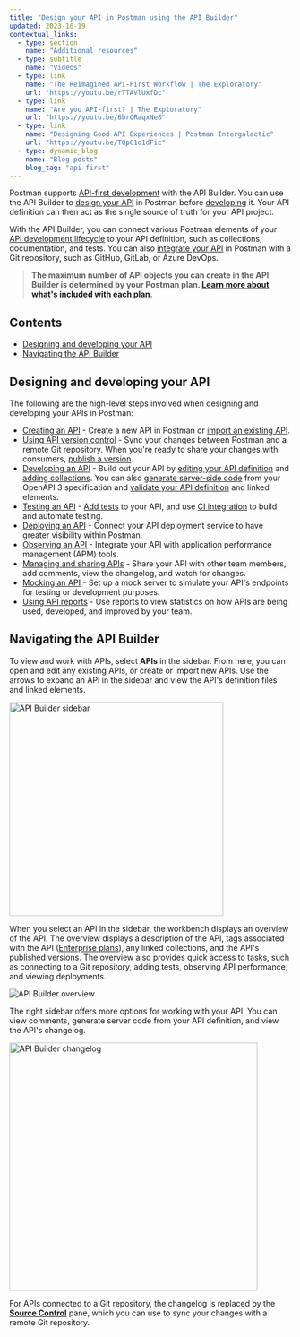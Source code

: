 ```yaml
---
title: "Design your API in Postman using the API Builder"
updated: 2023-10-19
contextual_links:
  - type: section
    name: "Additional resources"
  - type: subtitle
    name: "Videos"
  - type: link
    name: "The Reimagined API-First Workflow | The Exploratory"
    url: "https://youtu.be/rTTAVlUxfDc"
  - type: link
    name: "Are you API-first? | The Exploratory"
    url: "https://youtu.be/6brCRaqxNe8"
  - type: link
    name: "Designing Good API Experiences | Postman Intergalactic"
    url: "https://youtu.be/TQpC1o1dFic"
  - type: dynamic_blog
    name: "Blog posts"
    blog_tag: "api-first"
---
```


Postman supports [API-first development](https://www.postman.com/api-first/) with the API Builder. You can use the API Builder to [design your API](https://www.postman.com/api-platform/api-design/) in Postman before [developing](/docs/designing-and-developing-your-api/developing-an-api/develop-an-api/) it. Your API definition can then act as the single source of truth for your API project.

With the API Builder, you can connect various Postman elements of your [API development lifecycle](https://www.postman.com/api-platform/api-lifecycle/) to your API definition, such as collections, documentation, and tests. You can also [integrate your API](/docs/designing-and-developing-your-api/versioning-an-api/versioning-an-api-overview/) in Postman with a Git repository, such as GitHub, GitLab, or Azure DevOps.

> **The maximum number of API objects you can create in the API Builder is determined by your Postman plan. [Learn more about what's included with each plan](https://www.postman.com/pricing/).**

## Contents

- [Designing and developing your API](#designing-and-developing-your-api)
- [Navigating the API Builder](#navigating-the-api-builder)

## Designing and developing your API

The following are the high-level steps involved when designing and developing your APIs in Postman:

* [Creating an API](/docs/designing-and-developing-your-api/creating-an-api/) - Create a new API in Postman or [import an existing API](/docs/designing-and-developing-your-api/importing-an-api/).
* [Using API version control](/docs/designing-and-developing-your-api/versioning-an-api/versioning-an-api-overview/) - Sync your changes between Postman and a remote Git repository. When you're ready to share your changes with consumers, [publish a version](/docs/designing-and-developing-your-api/versioning-an-api/api-versions/).
* [Developing an API](/docs/designing-and-developing-your-api/developing-an-api/defining-an-api/) - Build out your API by [editing your API definition](/docs/designing-and-developing-your-api/developing-an-api/defining-an-api/#editing-an-api-definition-file) and [adding collections](/docs/designing-and-developing-your-api/developing-an-api/adding-api-elements/). You can also [generate server-side code](/docs/designing-and-developing-your-api/developing-an-api/generating-server-code/) from your OpenAPI 3 specification and [validate your API definition](/docs/designing-and-developing-your-api/developing-an-api/validating-elements-against-schema/) and linked elements.
* [Testing an API](/docs/designing-and-developing-your-api/testing-an-api/) - [Add tests](/docs/designing-and-developing-your-api/testing-an-api/#adding-tests) to your API, and use [CI integration](/docs/designing-and-developing-your-api/testing-an-api/#adding-ci-integration) to build and automate testing.
* [Deploying an API](/docs/designing-and-developing-your-api/deploying-an-api/deploying-an-api-overview/) - Connect your API deployment service to have greater visibility within Postman.
* [Observing an API](/docs/designing-and-developing-your-api/observing-an-api/observing-an-api/) - Integrate your API with application performance management (APM) tools.
* [Managing and sharing APIs](/docs/designing-and-developing-your-api/managing-apis/) - Share your API with other team members, add comments, view the changelog, and watch for changes.
* [Mocking an API](/docs/designing-and-developing-your-api/mocking-data/setting-up-mock/) - Set up a mock server to simulate your API's endpoints for testing or development purposes.
* [Using API reports](/docs/reports/reports-overview/) - Use reports to view statistics on how APIs are being used, developed, and improved by your team.

## Navigating the API Builder

To view and work with APIs, select **APIs** in the sidebar. From here, you can open and edit any existing APIs, or create or import new APIs. Use the arrows to expand an API in the sidebar and view the API's definition files and linked elements.

<img src="https://assets.postman.com/postman-docs/v10/api-builder-sidebar-v10-1.jpg" alt="API Builder sidebar" width="382px" />

When you select an API in the sidebar, the workbench displays an overview of the API. The overview displays a description of the API, tags associated with the API ([Enterprise plans](https://www.postman.com/pricing)), any linked collections, and the API's published versions. The overview also provides quick access to tasks, such as connecting to a Git repository, adding tests, observing API performance, and viewing deployments.

![API Builder overview](https://assets.postman.com/postman-docs/v10/api-builder-overview-v10-3.jpg)

The right sidebar offers more options for working with your API. You can view comments, generate server code from your API definition, and view the API's changelog.

<img src="https://assets.postman.com/postman-docs/v10/api-builder-changelog-v10.jpg" alt="API Builder changelog" width="443px" />

For APIs connected to a Git repository, the changelog is replaced by the [**Source Control**](/docs/designing-and-developing-your-api/versioning-an-api/managing-git-changes/#pushing-and-pulling-changes) pane, which you can use to sync your changes with a remote Git repository.
